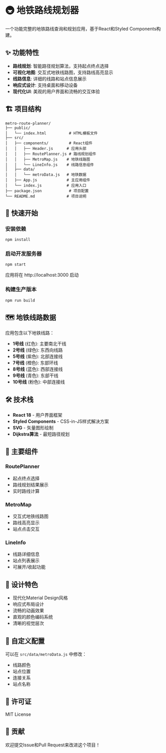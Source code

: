 # 🚇 地铁路线规划器

一个功能完整的地铁路线查询和规划应用，基于React和Styled Components构建。

## ✨ 功能特性

- **路线规划**: 智能路径规划算法，支持起点终点选择
- **可视化地图**: 交互式地铁线路图，支持路线高亮显示
- **线路信息**: 详细的线路和站点信息展示
- **响应式设计**: 支持桌面和移动设备
- **现代化UI**: 美观的用户界面和流畅的交互体验

## 🏗️ 项目结构

```
metro-route-planner/
├── public/
│   └── index.html          # HTML模板文件
├── src/
│   ├── components/         # React组件
│   │   ├── Header.js      # 应用头部
│   │   ├── RoutePlanner.js # 路线规划组件
│   │   ├── MetroMap.js    # 地铁线路图
│   │   └── LineInfo.js    # 线路信息组件
│   ├── data/
│   │   └── metroData.js   # 地铁数据
│   ├── App.js             # 主应用组件
│   └── index.js           # 应用入口
├── package.json            # 项目配置
└── README.md              # 项目说明
```

## 🚀 快速开始

### 安装依赖
```bash
npm install
```

### 启动开发服务器
```bash
npm start
```

应用将在 http://localhost:3000 启动

### 构建生产版本
```bash
npm run build
```

## 🗺️ 地铁线路数据

应用包含以下地铁线路：

- **1号线** (红色): 主要南北干线
- **2号线** (绿色): 东西向线路
- **5号线** (紫色): 北部连接线
- **7号线** (橙色): 东部环线
- **8号线** (蓝色): 西部连接线
- **9号线** (青色): 东部干线
- **10号线** (粉色): 中部连接线

## 🛠️ 技术栈

- **React 18** - 用户界面框架
- **Styled Components** - CSS-in-JS样式解决方案
- **SVG** - 矢量图形绘制
- **Dijkstra算法** - 最短路径规划

## 📱 主要组件

### RoutePlanner
- 起点终点选择
- 路线规划结果展示
- 实时路线计算

### MetroMap
- 交互式地铁线路图
- 路线高亮显示
- 站点点击交互

### LineInfo
- 线路详细信息
- 站点列表展示
- 可展开/收起功能

## 🎨 设计特色

- 现代化Material Design风格
- 响应式布局设计
- 流畅的动画效果
- 直观的颜色编码系统
- 清晰的视觉层次

## 🔧 自定义配置

可以在 `src/data/metroData.js` 中修改：
- 线路颜色
- 站点位置
- 连接关系
- 站点名称

## 📄 许可证

MIT License

## 🤝 贡献

欢迎提交Issue和Pull Request来改进这个项目！
